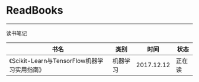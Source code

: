 # ReadBooks
----
读书笔记

| 书名 | 类别 | 时间 | 状态
--- | --- | --- | ---
| 《Scikit-Learn与TensorFlow机器学习实用指南》 | 机器学习 | 2017.12.12 | 正在读

